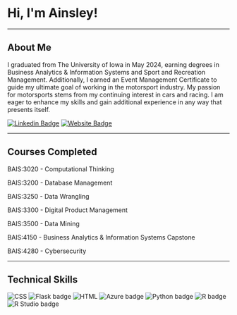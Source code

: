 # Hi, I'm Ainsley!

---  

## About Me

I graduated from The University of Iowa in May 2024, earning degrees in Business Analytics & Information Systems and Sport and Recreation Management. Additionally, I earned an Event Management Certificate to guide my ultimate goal of working in the motorsport industry. My passion for motorsports stems from my continuing interest in cars and racing. I am eager to enhance my skills and gain additional experience in any way that presents itself.

[![Linkedin Badge](https://img.shields.io/badge/-LinkedIn-0e76a8?style=flat-square&logo=Linkedin&logoColor=white)](https://www.linkedin.com/in/ainsleyshird/) [![Website Badge](https://img.shields.io/badge/Website-3b5998?style=flat-square&logo=google-chrome&logoColor=white)](https://ainsleyshird.com/)

---  

## Courses Completed

BAIS:3020	-   Computational Thinking

BAIS:3200	-   Database Management

BAIS:3250	-   Data Wrangling

BAIS:3300   -   Digital Product Management 

BAIS:3500	-   Data Mining

BAIS:4150   -   Business Analytics & Information Systems Capstone

BAIS:4280   -   Cybersecurity

---  

## Technical Skills
![CSS](https://img.shields.io/badge/CSS3-1572B6?style=for-the-badge&logo=css3&logoColor=white) ![Flask badge](https://img.shields.io/static/v1?message=Flask&logo=Flask&logoColor=000&label&style=for-the-badge&color=eee) ![HTML](https://img.shields.io/badge/HTML5-E34F26?style=for-the-badge&logo=html5&logoColor=white) ![Azure badge](https://img.shields.io/badge/Microsoft_Azure-0089D6?style=for-the-badge&logo=microsoft-azure&logoColor=white) ![Python badge](https://img.shields.io/static/v1?message=Python&logo=Python&labelColor=3776AB&color=3776AB&logoColor=white&label=%20&style=for-the-badge) ![R badge](https://img.shields.io/static/v1?message=R%20programming&logo=R&logoColor=3776AB&label&style=for-the-badge&color=eee) ![R Studio badge](https://img.shields.io/static/v1?message=R%20Studio&logo=RStudio&labelColor=75AADB&color=75AADB&logoColor=white&label=%20&style=for-the-badge)